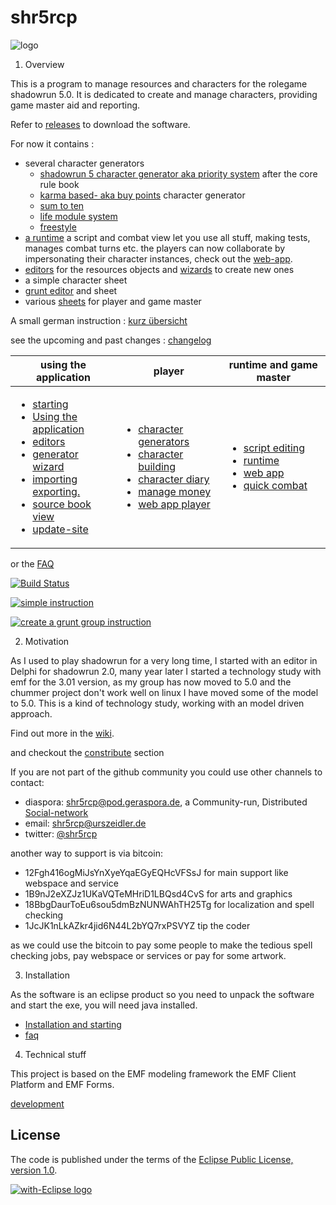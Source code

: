 shr5rcp
=====================
![logo](de.urszeidler.shr5.product/icons/shrImage_6_128.png)

1. Overview

 This is a program to manage resources and characters for the rolegame shadowrun 5.0.
 It is dedicated to create and manage characters, providing game master aid and reporting.

Refer to [releases](https://github.com/UrsZeidler/shr5rcp/releases) to download the software.

For now it contains :
* several character generators
  * [shadowrun 5 character generator aka priority system](https://github.com/UrsZeidler/shr5rcp/wiki/shr5-core-rule-generator) after the core rule book
  * [karma based- aka buy points](https://github.com/UrsZeidler/shr5rcp/wiki/karma-generator) character generator
  * [sum to ten]()
  * [life module system](https://github.com/UrsZeidler/shr5rcp/wiki/lifemodule-generator) 
  * [freestyle](https://github.com/UrsZeidler/shr5rcp/wiki/freestyle)
* [a runtime](https://github.com/UrsZeidler/shr5rcp/wiki/script-runtime) a script and combat view let you use all stuff, making tests, manages combat turns etc. the players can now collaborate by impersonating their character instances, check out the [web-app](https://github.com/UrsZeidler/shr5rcp/wiki/script-webapp).
* [editors](https://github.com/UrsZeidler/shr5rcp/wiki/editing) for the resources objects and [wizards](https://github.com/UrsZeidler/shr5rcp/wiki/createItemWizard) to create new ones
* a simple character sheet
* [grunt editor](https://github.com/UrsZeidler/shr5rcp/wiki/generators#grunts) and sheet
* various [sheets](https://github.com/UrsZeidler/shr5rcp/wiki/m2t) for player and game master

A small german instruction : [kurz übersicht](https://github.com/UrsZeidler/shr5rcp/wiki/kurz-%C3%BCbersicht)

see the upcoming and past changes : [changelog](https://github.com/UrsZeidler/shr5rcp/wiki/release-notes)

|using the application | player |  runtime and game master|
| --- | --- | ---|
|<ul><li>[starting](https://github.com/UrsZeidler/shr5rcp/wiki/Installation-and-starting)</li><li>[Using the application](https://github.com/UrsZeidler/shr5rcp/wiki/Using%20the%20application)</li><li>[editors](https://github.com/UrsZeidler/shr5rcp/wiki/editing)</li><li>[generator wizard](https://github.com/UrsZeidler/shr5rcp/wiki/characterbuilding-perspective#character-generator-wizard)</li><li>[importing exporting.](https://github.com/UrsZeidler/shr5rcp/wiki/importing-exporting) </li><li>[source book view](https://github.com/UrsZeidler/shr5rcp/wiki/sourceBookView) </li><li>[update-site](https://github.com/UrsZeidler/shr5rcp/wiki/update-site) </li></ul>	  |    <ul><li>[character generators](https://github.com/UrsZeidler/shr5rcp/wiki/generators)</li><li>[character building](https://github.com/UrsZeidler/shr5rcp/wiki/characterbuilding-perspective)</li><li> [character diary](https://github.com/UrsZeidler/shr5rcp/wiki/character-diary)</li><li> [manage money](https://github.com/UrsZeidler/shr5rcp/wiki/CredstickTransactions)</li><li> [web app player](https://github.com/UrsZeidler/shr5rcp/wiki/script-webapp-player)</li></ul>	  |     <ul><li>[script editing](https://github.com/UrsZeidler/shr5rcp/wiki/script-editing)</li><li>[runtime](https://github.com/UrsZeidler/shr5rcp/wiki/script-runtime)</li><li>[web app](https://github.com/UrsZeidler/shr5rcp/wiki/script-webapp)</li><li>[quick combat](https://github.com/UrsZeidler/shr5rcp/wiki/script-quick-combat)</li></ul>  |
or the [FAQ](https://github.com/UrsZeidler/shr5rcp/wiki/faq)
 
 [![Build Status](https://buildhive.cloudbees.com/job/UrsZeidler/job/shr5rcp/badge/icon)](https://buildhive.cloudbees.com/job/UrsZeidler/job/shr5rcp/)
 
[![simple instruction](http://img.youtube.com/vi/wQCnu3sj0RA/0.jpg)](http://www.youtube.com/watch?v=wQCnu3sj0RA)
 
[![create a grunt group instruction](http://img.youtube.com/vi/Q0AX250K9CE/0.jpg)](http://www.youtube.com/watch?v=Q0AX250K9CE)

 
2. Motivation
  
 As I used to play shadowrun for a very long time, I started with an editor in Delphi for shadowrun 2.0, 
 many year later I started a technology study with emf for the 3.01 version, as my group has now moved
 to 5.0 and the chummer project don't work well on linux I have moved some of the model to 5.0. This is
 a kind of technology study, working with an model driven approach.
 
 Find out more in the [wiki](https://github.com/UrsZeidler/shr5rcp/wiki).
 
 and checkout the [constribute](https://github.com/UrsZeidler/shr5rcp/wiki/Building%20and%20development#contributing)
 section
 
 If you are not part of the github community you could use other channels to contact:
 
 * diaspora: [shr5rcp@pod.geraspora.de](https://pod.geraspora.de/people/94e9fef074180132e8774860008dbc6c), a Community-run, Distributed [Social-network](https://joindiaspora.com/)
 * email: shr5rcp@urszeidler.de 
 * twitter: [@shr5rcp](https://twitter.com/shr5rcp)
 
another way to support is via bitcoin:
 
 * 12Fgh416ogMiJsYnXyeYqaEGyEQHcVFSsJ for main support like webspace and service
 * 1B9nJ2eXZJz1UKaVQTeMHriD1LBQsd4CvS for arts and graphics
 * 18BbgDaurToEu6sou5dmBzNUNWAhTH25Tg for localization and spell checking
 * 1JcJK1nLkAZkr4jid6N44L2bYQ7rxPSVYZ tip the coder
  
as we could use the bitcoin to pay some people to make the tedious spell checking jobs, pay webspace or services or pay for some artwork. 
 
3. Installation

 As the software is an eclipse product so you need to unpack the software and start the exe, you will need java installed.
 
 * [Installation and starting](https://github.com/UrsZeidler/shr5rcp/wiki/Installation-and-starting)
 * [faq](https://github.com/UrsZeidler/shr5rcp/wiki/faq)
 
 
4. Technical stuff

 This project is based on the EMF modeling framework the EMF Client Platform and EMF Forms.
 
 [development](https://github.com/UrsZeidler/shr5rcp/wiki/Building-and-development)
 
 
 License
-------

The code is published under the terms of the [Eclipse Public License, version 1.0](http://www.eclipse.org/legal/epl-v10.html).
 
 
<a href="http://with-eclipse.github.io/" target="_blank">
<img alt="with-Eclipse logo" src="http://with-eclipse.github.io/with-eclipse-0.jpg" /></a>

